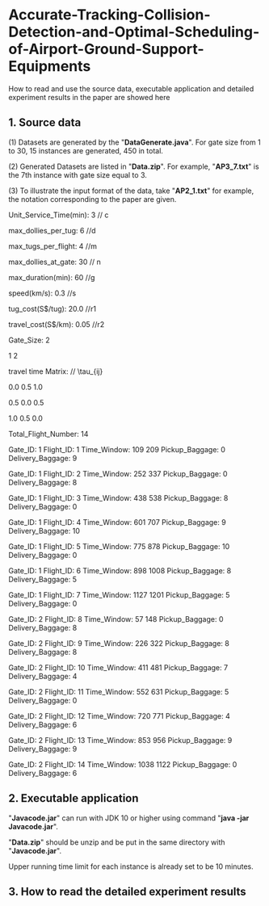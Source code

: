 # Accurate-Tracking-Collision-Detection-and-Optimal-Scheduling-of-Airport-Ground-Support-Equipments

How to read and use the source data, executable application and detailed experiment results in the paper are showed here

## 1. Source data

(1) Datasets are generated by the "**DataGenerate.java**". For gate size from 1 to 30, 15 instances are generated, 450 in total.

(2) Generated Datasets are listed in "**Data.zip**". For example, "**AP3_7.txt**" is the 7th instance with gate size equal to 3.

(3) To illustrate the  input format of the data, take "**AP2_1.txt**" for example,  the notation corresponding to the paper are given.

Unit_Service_Time(min): 3  		 // c 

max_dollies_per_tug: 6  			   //d

max_tugs_per_flight: 4				   //m

max_dollies_at_gate: 30			   // n

max_duration(min): 60				   //g

speed(km/s): 0.3							     //s

tug_cost(S$/tug): 20.0					 //r1

travel_cost(S$/km): 0.05				//r2

Gate_Size: 2

1 2 

travel time Matrix:         // \tau_{ij}

0.0 0.5 1.0 

0.5 0.0 0.5 

1.0 0.5 0.0 

Total_Flight_Number: 14

Gate_ID: 1 Flight_ID: 1 Time_Window: 109 209 Pickup_Baggage: 0 Delivery_Baggage: 9 

Gate_ID: 1 Flight_ID: 2 Time_Window: 252 337 Pickup_Baggage: 0 Delivery_Baggage: 8 

Gate_ID: 1 Flight_ID: 3 Time_Window: 438 538 Pickup_Baggage: 8 Delivery_Baggage: 0 

Gate_ID: 1 Flight_ID: 4 Time_Window: 601 707 Pickup_Baggage: 9 Delivery_Baggage: 10 

Gate_ID: 1 Flight_ID: 5 Time_Window: 775 878 Pickup_Baggage: 10 Delivery_Baggage: 0 

Gate_ID: 1 Flight_ID: 6 Time_Window: 898 1008 Pickup_Baggage: 8 Delivery_Baggage: 5 

Gate_ID: 1 Flight_ID: 7 Time_Window: 1127 1201 Pickup_Baggage: 5 Delivery_Baggage: 0 

Gate_ID: 2 Flight_ID: 8 Time_Window: 57 148 Pickup_Baggage: 0 Delivery_Baggage: 8 

Gate_ID: 2 Flight_ID: 9 Time_Window: 226 322 Pickup_Baggage: 8 Delivery_Baggage: 8 

Gate_ID: 2 Flight_ID: 10 Time_Window: 411 481 Pickup_Baggage: 7 Delivery_Baggage: 4 

Gate_ID: 2 Flight_ID: 11 Time_Window: 552 631 Pickup_Baggage: 5 Delivery_Baggage: 0 

Gate_ID: 2 Flight_ID: 12 Time_Window: 720 771 Pickup_Baggage: 4 Delivery_Baggage: 6 

Gate_ID: 2 Flight_ID: 13 Time_Window: 853 956 Pickup_Baggage: 9 Delivery_Baggage: 9 

Gate_ID: 2 Flight_ID: 14 Time_Window: 1038 1122 Pickup_Baggage: 0 Delivery_Baggage: 6 


## 2. Executable application 

"**Javacode.jar**" can run with JDK 10 or higher using command "**java -jar Javacode.jar**".

 "**Data.zip**" should be unzip and be put in the same directory with "**Javacode.jar**".

Upper running time limit for each instance is already set to be 10 minutes. 

## 3. How to read the detailed experiment results


